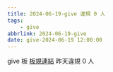 ```yaml
---
title: 2024-06-19-give 違規 0 人
tags:
    - give
abbrlink: 2024-06-19-give
date: give-2024-06-19 12:00:00
---
```

give 板 [板規連結](https://www.ptt.cc/bbs/give/M.1612495900.A.C32.html)
昨天違規 0 人

